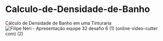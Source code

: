# Calculo-de-Densidade-de-Banho
Cálculo de Densidade de Banho em uma Tinturaria
![Filipe Neri - Apresentação equipe 32 desafio 6 (1) (online-video-cutter com) (2)](https://user-images.githubusercontent.com/48073374/156908843-42196885-e0dc-4264-bebb-2642c5289daa.gif)
